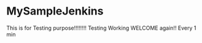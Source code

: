 # MySampleJenkins


This is for Testing purpose!!!!!!!!
Testing 
Working 
WELCOME again!! Every 1 min
